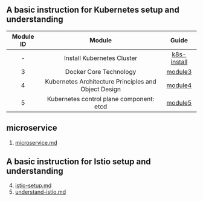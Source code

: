 ## A basic instruction for Kubernetes setup and understanding
| Module ID |           Module           | Guide |
| :---:| :------------------------: | :---: |
| - |Install Kubernetes Cluster |   [k8s-install](k8s-install)    |
| 3 | Docker Core Technology |   [module3](module3)    |
| 4 | Kubernetes Architecture Principles and Object Design | [module4](module4) |
| 5 | Kubernetes control plane component: etcd | [module5](module5)

## microservice

1. [microservice.md](3.microservice.md)

## A basic instruction for Istio setup and understanding
4. [istio-setup.md](4.istio-setup.md)
5. [understand-istio.md](5.undestand-istio.md)

